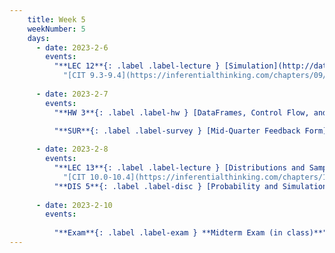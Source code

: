 ```yaml
---
    title: Week 5
    weekNumber: 5
    days:
      - date: 2023-2-6
        events:
          "**LEC 12**{: .label .label-lecture } [Simulation](http://datahub.ucsd.edu/user-redirect/git-sync?repo=https://github.com/dsc-courses/dsc10-2023-wi&subPath=lectures/lec12/lec12.ipynb) [✏️](resources/lectures/lec12/lec12.html)":
            "[CIT 9.3-9.4](https://inferentialthinking.com/chapters/09/3/Simulation.html)"
                
      - date: 2023-2-7
        events:
          "**HW 3**{: .label .label-hw } [DataFrames, Control Flow, and Probability](http://datahub.ucsd.edu/user-redirect/git-sync?repo=https://github.com/dsc-courses/dsc10-2023-wi&subPath=homeworks/hw03/hw03.ipynb)":

          "**SUR**{: .label .label-survey } [Mid-Quarter Feedback Form](https://docs.google.com/forms/d/e/1FAIpQLSf4dovlbdvoC8MNUSfZOD5dXnglG01zpeskWcY4Dyny04L4rg/viewform)":
          
      - date: 2023-2-8
        events:
          "**LEC 13**{: .label .label-lecture } [Distributions and Sampling](http://datahub.ucsd.edu/user-redirect/git-sync?repo=https://github.com/dsc-courses/dsc10-2023-wi&subPath=lectures/lec13/lec13.ipynb) [✏️](resources/lectures/lec13/lec13.html)":
            "[CIT 10.0-10.4](https://inferentialthinking.com/chapters/10/Sampling_and_Empirical_Distributions.html)"
          "**DIS 5**{: .label .label-disc } [Probability and Simulation](https://practice.dsc10.com/disc05/index.html)":
                
      - date: 2023-2-10
        events:
          
          "**Exam**{: .label .label-exam } **Midterm Exam (in class)**":
---
```

